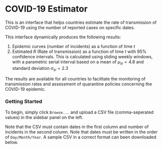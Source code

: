 # COVID-19 Estimator

This is an interface that helps countries estimate the rate of transmission of COVID-19 using the number of reported cases on specific dates.

This interface dynamically produces the following results:

1.  Epidemic curves (number of incidents) as a function of time $t$
2.  Estimated $R$ (Rate of transmission) as a function of time $t$ with 95% confidence intervals. This is calculated using sliding weekly windows, with a parametric serial interval based on a mean of $\mu_{si} = 4.8$ and standard deviation $\sigma_{si} = 2.3$

The results are available for all countries to facilitate the monitoring of transmission rates and assessment of quarantine policies concerning the COVID-19 epidemic.

### Getting Started

To begin, simply click `Browse...` and upload a CSV file (comma-seperated values) in the sidebar panel on the left. 

Note that the CSV must contain dates in the first column and number of incidents in the second column. Note that dates must be written in the order of `Day/Month/Year`. A sample CSV in a correct format can been downloaded below.